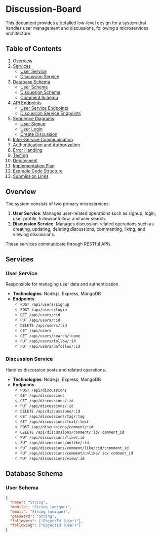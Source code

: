 # Discussion-Board
This document provides a detailed low-level design for a system that handles user management and discussions, following a microservices architecture.

## Table of Contents

1. [Overview](#overview)
2. [Services](#services)
   - [User Service](#user-service)
   - [Discussion Service](#discussion-service)
3. [Database Schema](#database-schema)
   - [User Schema](#user-schema)
   - [Discussion Schema](#discussion-schema)
   - [Comment Schema](#comment-schema)
4. [API Endpoints](#api-endpoints)
   - [User Service Endpoints](#user-service-endpoints)
   - [Discussion Service Endpoints](#discussion-service-endpoints)
5. [Sequence Diagrams](#sequence-diagrams)
   - [User Signup](#user-signup)
   - [User Login](#user-login)
   - [Create Discussion](#create-discussion)
6. [Inter-Service Communication](#inter-service-communication)
7. [Authentication and Authorization](#authentication-and-authorization)
8. [Error Handling](#error-handling)
9. [Testing](#testing)
10. [Deployment](#deployment)
11. [Implementation Plan](#implementation-plan)
12. [Example Code Structure](#example-code-structure)
13. [Submission Links](#submission-links)

## Overview

The system consists of two primary microservices:

1. **User Service**: Manages user-related operations such as signup, login, user profile, follow/unfollow, and user search.
2. **Discussion Service**: Manages discussion-related operations such as creating, updating, deleting discussions, commenting, liking, and viewing discussions.

These services communicate through RESTful APIs.

## Services

### User Service

Responsible for managing user data and authentication.

- **Technologies**: Node.js, Express, MongoDB
- **Endpoints**:
  - `POST /api/users/signup`
  - `POST /api/users/login`
  - `GET /api/users/:id`
  - `PUT /api/users/:id`
  - `DELETE /api/users/:id`
  - `GET /api/users`
  - `GET /api/users/search/:name`
  - `PUT /api/users/follow/:id`
  - `PUT /api/users/unfollow/:id`

### Discussion Service

Handles discussion posts and related operations.

- **Technologies**: Node.js, Express, MongoDB
- **Endpoints**:
  - `POST /api/discussions`
  - `GET /api/discussions`
  - `GET /api/discussions/:id`
  - `PUT /api/discussions/:id`
  - `DELETE /api/discussions/:id`
  - `GET /api/discussions/tag/:tag`
  - `GET /api/discussions/text/:text`
  - `POST /api/discussions/comment/:id`
  - `DELETE /api/discussions/comment/:id/:comment_id`
  - `PUT /api/discussions/like/:id`
  - `PUT /api/discussions/unlike/:id`
  - `PUT /api/discussions/comment/like/:id/:comment_id`
  - `PUT /api/discussions/comment/unlike/:id/:comment_id`
  - `PUT /api/discussions/view/:id`

## Database Schema

### User Schema

```json
{
  "name": "String",
  "mobile": "String (unique)",
  "email": "String (unique)",
  "password": "String",
  "followers": ["ObjectId (User)"],
  "following": ["ObjectId (User)"]
}
